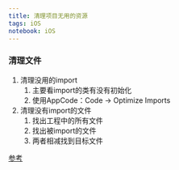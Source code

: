 ```yaml
---
title: 清理项目无用的资源
tags: iOS
notebook: iOS 
---
```


### 清理文件

1. 清理没用的import
    1. 主要看import的类有没有初始化
    2. 使用AppCode：Code -> Optimize Imports
2. 清理没有import的文件
    1. 找出工程中的所有文件
    2. 找出被import的文件
    3. 两者相减找到目标文件

[参考](http://blog.huizi.tech/2017/10/01/how-to-get-rid-of-historical-burden-safely/)
